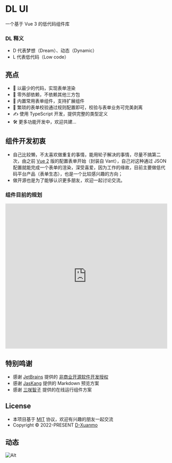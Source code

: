 # DL UI

一个基于 Vue 3 的低代码组件库

### DL 释义

- D 代表梦想（Dream）、动态（Dynamic）
- L 代表低代码（Low code）

## 亮点

- 🚀 以最少的代码，实现表单渲染
- 🚀 零外部依赖，不依赖其他三方包
- 💪 内置常用表单组件，支持扩展组件
- 💪 繁琐的表单校验通过规则配置即可，校验与表单业务可完美剥离
- ✍️ 使用 TypeScript 开发，提供完整的类型定义
- 🛠 更多功能开发中，欢迎共建...

## 组件开发初衷

- 自己比较懒，不太喜欢做重复的事情，能用轮子解决的事情，尽量不搞第二次，由之前 [Vue 2](https://github.com/D-xuanmo/v-form) 版的配置表单开始（封装自 Vant），自己对这种通过 JSON 配置就能完成一个表单的渲染，深受喜爱，因为工作的缘故，目前主要做低代码平台产品（表单生态），也是一个比较感兴趣的方向；
- 做开源也是为了能够认识更多朋友，欢迎一起讨论交流。

### 组件目前的规划

<iframe style="border: 1px solid rgba(0, 0, 0, 0.1);" width="100%" height="450" src="https://www.figma.com/embed?embed_host=share&url=https%3A%2F%2Fwww.figma.com%2Ffile%2Fgv4vH1oMmMRfxkaxfeAd3d%2FDL-Design%3Ftype%3Dwhiteboard%26node-id%3D0%253A1%26t%3DNfpiToK4MLPAFpn4-1" allowfullscreen></iframe>

## 特别鸣谢

- 感谢 [JetBrains](https://www.jetbrains.com/) 提供的 [非商业开源软件开发授权](https://www.jetbrains.com/shop/eform/opensource)
- 感谢 [JasKang](https://github.com/JasKang/vite-plugin-markdown-preview) 提供的 Markdown 预览方案
- 感谢 [三咲智子](https://github.com/element-plus/element-plus-playground) 提供的在线运行组件方案

## License

- 本项目基于 [MIT](https://github.com/D-xuanmo/dl-ui/blob/develop/LICENSE) 协议，欢迎有兴趣的朋友一起交流
- Copyright © 2022-PRESENT [D-Xuanmo](https://github.com/D-xuanmo)

## 动态

![Alt](https://repobeats.axiom.co/api/embed/f270a03be41013fefb30c5353188547b34b92941.svg "Repobeats analytics image")

<style>
.d-doc__inner-content li {
  list-style-type: circle;
}
</style>

